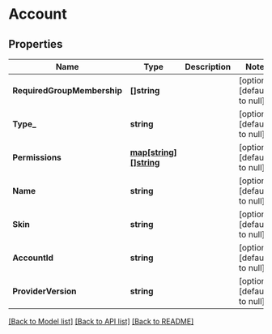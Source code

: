 # Account

## Properties
Name | Type | Description | Notes
------------ | ------------- | ------------- | -------------
**RequiredGroupMembership** | **[]string** |  | [optional] [default to null]
**Type_** | **string** |  | [optional] [default to null]
**Permissions** | [**map[string][]string**](array.md) |  | [optional] [default to null]
**Name** | **string** |  | [optional] [default to null]
**Skin** | **string** |  | [optional] [default to null]
**AccountId** | **string** |  | [optional] [default to null]
**ProviderVersion** | **string** |  | [optional] [default to null]

[[Back to Model list]](../README.md#documentation-for-models) [[Back to API list]](../README.md#documentation-for-api-endpoints) [[Back to README]](../README.md)


